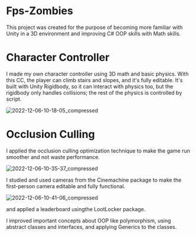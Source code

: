 # Fps-Zombies

This project was created for the purpose of becoming more familiar with Unity in a 3D environment and improving C# OOP skills with Math skills. 

# Character Controller

I made my own character controller using 3D math and basic physics. With this CC, the player can climb stairs and slopes, and it's fully editable. It's built with Unity Rigidbody, so it can interact with physics too, but the rigidbody only handles collisions; the rest of the physics is controlled by script.

![2022-12-06-10-18-05_compressed](https://user-images.githubusercontent.com/104914533/205924970-98e8b6c0-0e4e-4954-acf9-9ea87eab87b5.gif)

# Occlusion Culling

I applied the occlusion culling optimization technique to make the game run smoother and not waste performance.

![2022-12-06-10-35-37_compressed](https://user-images.githubusercontent.com/104914533/205927531-e1cfc0d4-6be5-4b75-9236-42a0ab3a2ecb.gif)

I studied and used cameras from the Cinemachine package to make the first-person camera editable and fully functional.

![2022-12-06-10-41-06_compressed](https://user-images.githubusercontent.com/104914533/205929016-c0a4b57c-95ab-4bf8-84b6-0b8f9343929c.gif)



and applied a leaderboard usingthe LootLocker package.

I improved important concepts about OOP like polymorphism, using abstract classes and
interfaces, and applying Generics to the classes. 

